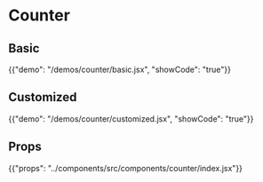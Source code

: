 # Counter

## Basic

{{"demo": "/demos/counter/basic.jsx", "showCode": "true"}}

## Customized

{{"demo": "/demos/counter/customized.jsx", "showCode": "true"}}

## Props

{{"props": "../components/src/components/counter/index.jsx"}}
